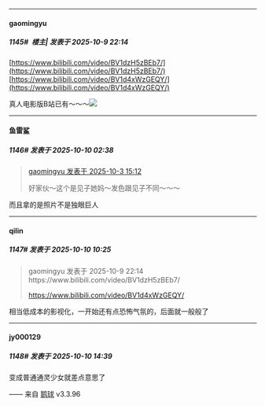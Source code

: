 ﻿
*****

####  gaomingyu  
##### 1145#         楼主| 发表于 2025-10-9 22:14

[https://www.bilibili.com/video/BV1dzH5zBEb7/](https://www.bilibili.com/video/BV1dzH5zBEb7/)
[https://www.bilibili.com/video/BV1d4xWzGEQY/](https://www.bilibili.com/video/BV1d4xWzGEQY/)

真人电影版B站已有～～～<img src="https://static.stage1st.com/image/smiley/face2017/063.png" referrerpolicy="no-referrer">


*****

####  鱼雷鲨  
##### 1146#       发表于 2025-10-10 02:38

<blockquote><a href="httphttps://stage1st.com/2b/forum.php?mod=redirect&amp;goto=findpost&amp;pid=68523101&amp;ptid=1833229" target="_blank">gaomingyu 发表于 2025-10-3 15:12</a>

好家伙～这个是见子她妈～发色跟见子不同～～～</blockquote>
而且拿的是照片不是独眼巨人


*****

####  qilin  
##### 1147#       发表于 2025-10-10 10:25

<blockquote>gaomingyu 发表于 2025-10-9 22:14
https://www.bilibili.com/video/BV1dzH5zBEb7/

https://www.bilibili.com/video/BV1d4xWzGEQY/

</blockquote>
相当低成本的影视化，一开始还有点恐怖气氛的，后面就一般般了


*****

####  jy000129  
##### 1148#       发表于 2025-10-10 14:39

变成普通通灵少女就差点意思了

—— 来自 [鹅球](https://www.pgyer.com/GcUxKd4w) v3.3.96

